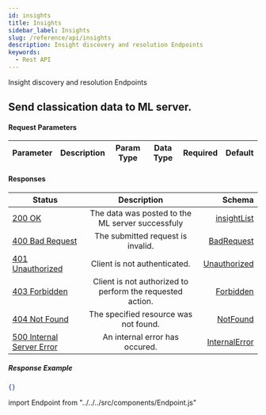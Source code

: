 ```yaml
---
id: insights
title: Insights
sidebar_label: Insights
slug: /reference/api/insights
description: Insight discovery and resolution Endpoints
keywords:
  - Rest API
---
```


Insight discovery and resolution Endpoints



## Send classication data to ML server.



<Endpoint method="post" path="/api/v1/insights/discover"/>

#### Request Parameters

| Parameter     |      Description      |  Param Type | Data Type | Required | Default
| ------------- | -----------         | ----       | ----     | ----    | ------ |




#### Responses

| Status     |     Description       |  Schema
| ---------- | :--------------:      | -------:|
[200 OK](https://tools.ietf.org/html/rfc7231#section-6.3.1) | The data was posted to the ML server successfuly | [insightList](/docs/reference/api/api-schemas#insightlist)
[400 Bad Request](https://tools.ietf.org/html/rfc7231#section-6.5.1) | The submitted request is invalid. | [BadRequest](/docs/reference/api/api-schemas#badrequest)
[401 Unauthorized](https://tools.ietf.org/html/rfc7235#section-3.1) | Client is not authenticated. | [Unauthorized](/docs/reference/api/api-schemas#unauthorized)
[403 Forbidden](https://tools.ietf.org/html/rfc7231#section-6.5.3) | Client is not authorized to perform the requested action. | [Forbidden](/docs/reference/api/api-schemas#forbidden)
[404 Not Found](https://tools.ietf.org/html/rfc7231#section-6.5.4) | The specified resource was not found. | [NotFound](/docs/reference/api/api-schemas#notfound)
[500 Internal Server Error](https://tools.ietf.org/html/rfc7231#section-6.6.1) | An internal error has occured. | [InternalError](/docs/reference/api/api-schemas#internalerror)



##### Response Example
```json
{}
```











import Endpoint from "../../../src/components/Endpoint.js"
